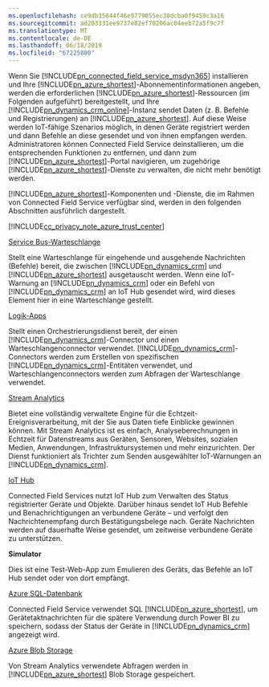 ```yaml
---
ms.openlocfilehash: ce9db35844f46e9779055ec30dcba0f9459c3a16
ms.sourcegitcommit: ad203331ee9737e82ef70206ac04eeb72a5f9c7f
ms.translationtype: MT
ms.contentlocale: de-DE
ms.lasthandoff: 06/18/2019
ms.locfileid: "67225800"
---
```

Wenn Sie [!INCLUDE[pn_connected_field_service_msdyn365](pn-connected-field-service-msdyn365.md)] installieren und Ihre [!INCLUDE[pn_azure_shortest](pn-azure-shortest.md)]-Abonnementinformationen angeben, werden die erforderlichen [!INCLUDE[pn_azure_shortest](pn-azure-shortest.md)]-Ressourcen (im Folgenden aufgeführt) bereitgestellt, und Ihre [!INCLUDE[pn_dynamics_crm_online](pn-dynamics-crm-online.md)]-Instanz sendet Daten (z. B. Befehle und Registrierungen) an [!INCLUDE[pn_azure_shortest](pn-azure-shortest.md)]. Auf diese Weise werden IoT-fähige Szenarios möglich, in denen Geräte registriert werden und dann Befehle an diese gesendet und von ihnen empfangen werden. Administratoren können Connected Field Service deinstallieren, um die entsprechenden Funktionen zu entfernen, und dann zum [!INCLUDE[pn_azure_shortest](pn-azure-shortest.md)]-Portal navigieren, um zugehörige [!INCLUDE[pn_azure_shortest](pn-azure-shortest.md)]-Dienste zu verwalten, die nicht mehr benötigt werden.  
  
 [!INCLUDE[pn_azure_shortest](pn-azure-shortest.md)]-Komponenten und -Dienste, die im Rahmen von Connected Field Service verfügbar sind, werden in den folgenden Abschnitten ausführlich dargestellt.  
  
 [!INCLUDE[cc_privacy_note_azure_trust_center](cc-privacy-note-azure-trust-center.md)]  
  
 [Service Bus-Warteschlange](https://azure.microsoft.com/documentation/articles/service-bus-dotnet-get-started-with-queues/)  
  
 Stellt eine Warteschlange für eingehende und ausgehende Nachrichten (Befehle) bereit, die zwischen [!INCLUDE[pn_dynamics_crm](pn-dynamics-crm.md)] und [!INCLUDE[pn_azure_shortest](pn-azure-shortest.md)] ausgetauscht werden. Wenn eine IoT-Warnung an [!INCLUDE[pn_dynamics_crm](pn-dynamics-crm.md)] oder ein Befehl von [!INCLUDE[pn_dynamics_crm](pn-dynamics-crm.md)] an IoT Hub gesendet wird, wird dieses Element hier in eine Warteschlange gestellt.  
  
 [Logik-Apps](https://azure.microsoft.com/services/logic-apps/)  
  
 Stellt einen Orchestrierungsdienst bereit, der einen [!INCLUDE[pn_dynamics_crm](pn-dynamics-crm.md)]-Connector und einen Warteschlangenconnector verwendet. [!INCLUDE[pn_dynamics_crm](pn-dynamics-crm.md)]-Connectors werden zum Erstellen von spezifischen [!INCLUDE[pn_dynamics_crm](pn-dynamics-crm.md)]-Entitäten verwendet, und Warteschlangenconnectors werden zum Abfragen der Warteschlange verwendet.  
  
 [Stream Analytics](https://azure.microsoft.com/services/stream-analytics/)  
  
 Bietet eine vollständig verwaltete Engine für die Echtzeit-Ereignisverarbeitung, mit der Sie aus Daten tiefe Einblicke gewinnen können. Mit Stream Analytics ist es einfach, Analyseberechnungen in Echtzeit für Datenstreams aus Geräten, Sensoren, Websites, sozialen Medien, Anwendungen, Infrastruktursystemen und mehr einzurichten. Der Dienst funktioniert als Trichter zum Senden ausgewählter IoT-Warnungen an [!INCLUDE[pn_dynamics_crm](pn-dynamics-crm.md)].  
  
 [IoT Hub](https://azure.microsoft.com/services/iot-hub/)  
  
 Connected Field Services nutzt IoT Hub zum Verwalten des Status registrierter Geräte und Objekte. Darüber hinaus sendet IoT Hub Befehle und Benachrichtigungen an verbundene Geräte – und verfolgt den Nachrichtenempfang durch Bestätigungsbelege nach. Geräte Nachrichten werden auf dauerhafte Weise gesendet, um zeitweise verbundene Geräte zu unterstützen.  
  
 **Simulator**  
  
 Dies ist eine Test-Web-App zum Emulieren des Geräts, das Befehle an IoT Hub sendet oder von dort empfängt.  
  
 [Azure SQL-Datenbank](https://azure.microsoft.com/services/sql-database/)  
  
 Connected Field Service verwendet SQL [!INCLUDE[pn_azure_shortest](pn-azure-shortest.md)], um Gerätetaktnachrichten für die spätere Verwendung durch Power BI zu speichern, sodass der Status der Geräte in [!INCLUDE[pn_dynamics_crm](pn-dynamics-crm.md)] angezeigt wird.  
  
 [Azure Blob Storage](https://azure.microsoft.com/services/storage/)  
  
 Von Stream Analytics verwendete Abfragen werden in [!INCLUDE[pn_azure_shortest](pn-azure-shortest.md)] Blob Storage gespeichert.